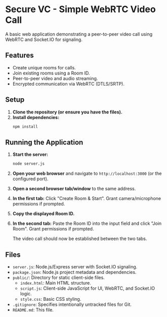 # Secure VC - Simple WebRTC Video Call

A basic web application demonstrating a peer-to-peer video call using WebRTC and Socket.IO for signaling.

## Features

*   Create unique rooms for calls.
*   Join existing rooms using a Room ID.
*   Peer-to-peer video and audio streaming.
*   Encrypted communication via WebRTC (DTLS/SRTP).

## Setup

1.  **Clone the repository (or ensure you have the files).**
2.  **Install dependencies:**
    ```bash
    npm install
    ```

## Running the Application

1.  **Start the server:**
    ```bash
    node server.js
    ```
2.  **Open your web browser** and navigate to `http://localhost:3000` (or the configured port).
3.  **Open a second browser tab/window** to the same address.
4.  **In the first tab:** Click "Create Room & Start". Grant camera/microphone permissions if prompted.
5.  **Copy the displayed Room ID.**
6.  **In the second tab:** Paste the Room ID into the input field and click "Join Room". Grant permissions if prompted.

    The video call should now be established between the two tabs.

## Files

*   `server.js`: Node.js/Express server with Socket.IO signaling.
*   `package.json`: Node.js project metadata and dependencies.
*   `public/`: Directory for static client-side files.
    *   `index.html`: Main HTML structure.
    *   `script.js`: Client-side JavaScript for UI, WebRTC, and Socket.IO logic.
    *   `style.css`: Basic CSS styling.
*   `.gitignore`: Specifies intentionally untracked files for Git.
*   `README.md`: This file. 